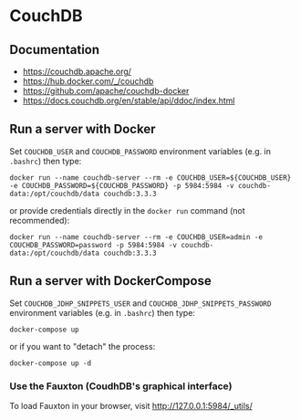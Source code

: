 # CouchDB


## Documentation

- https://couchdb.apache.org/
- https://hub.docker.com/_/couchdb
- https://github.com/apache/couchdb-docker
- https://docs.couchdb.org/en/stable/api/ddoc/index.html


## Run a server with Docker

Set `COUCHDB_USER` and `COUCHDB_PASSWORD` environment variables (e.g. in `.bashrc`) then type:

```
docker run --name couchdb-server --rm -e COUCHDB_USER=${COUCHDB_USER} -e COUCHDB_PASSWORD=${COUCHDB_PASSWORD} -p 5984:5984 -v couchdb-data:/opt/couchdb/data couchdb:3.3.3
```

or provide credentials directly in the `docker run` command (not recommended):

```
docker run --name couchdb-server --rm -e COUCHDB_USER=admin -e COUCHDB_PASSWORD=password -p 5984:5984 -v couchdb-data:/opt/couchdb/data couchdb:3.3.3
```


## Run a server with DockerCompose

Set `COUCHDB_JDHP_SNIPPETS_USER` and `COUCHDB_JDHP_SNIPPETS_PASSWORD` environment variables (e.g. in `.bashrc`) then type:

```
docker-compose up
```

or if you want to "detach" the process:

```
docker-compose up -d
```


### Use the Fauxton (CoudhDB's graphical interface)

To load Fauxton in your browser, visit http://127.0.0.1:5984/_utils/
